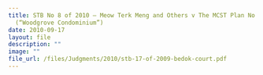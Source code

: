 ```yaml
---
title: STB No 8 of 2010 – Meow Terk Meng and Others v The MCST Plan No 2572
  (“Woodgrove Condominium”)
date: 2010-09-17
layout: file
description: ""
image: ""
file_url: /files/Judgments/2010/stb-17-of-2009-bedok-court.pdf
---
```

